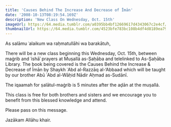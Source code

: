 ```yaml
---
title: 'Causes Behind The Increase And Decrease of Īmān'
date: '2008-10-13T08:19:54.169Z'
description: 'New Class On Wednesday, Oct. 15th'
imageUrl: https://64.media.tumblr.com/a0395bb4bf12669617d4343067c2e4cf/tumblr_ozdw5qgSwz1v7a0jfo1_1280.jpg
thumbnailUrl: https://64.media.tumblr.com/4523bfe783bc108b4df4d8189ea7905d/tumblr_oijrj1BJkn1r6xg0co1_1280.jpg
---
```


As salāmu ʿalaikum wa raḥmatullāhi wa barakātuh,

There will be a new class beginning this Wednesday, Oct. 15th, between maġrib and ʿishāʾ prayers at Muṣallá as-Ṣaḥāba and telelinked to As-Ṣaḥāba Library. The book being covered is the Causes Behind the Increase & Decrease of Īmān by Shaykh ʿAbd al-Razzāq al-‘Abbaad which will be taught by our brother Abū ʿAbd al-Wāḥid Nādir Aḥmad as-Sudānī.

The iqaamah for ṣalātul-maġrib is 5 minutes after the aḏān at the muṣallá.

This class is free for both brothers and sisters and we encourage you to benefit from this blessed knowledge and attend.

Please pass on this message.

Jazākam Allāhu khair.
